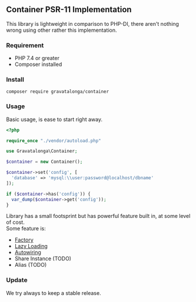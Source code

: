 ## Container PSR-11 Implementation

This library is lightweight in comparison to PHP-DI, there aren't nothing wrong using other rather this implementation. 

### Requirement  

 - PHP 7.4 or greater  
 - Composer installed  

### Install  

`composer require gravatalonga/container`  

### Usage  

Basic usage, is ease to start right away.   


```php 
<?php

require_once "./vendor/autoload.php"

use Gravatalonga\Container;

$container = new Container();

$container->set('config', [
  'database' => 'mysql:\\user:password@localhost/dbname'
]);

if ($container->has('config')) {
  var_dump($container->get('config'));
}
```  

Library has a small footsprint but has powerful feature built in, at some level of cost.  
Some feature is:  
 
 - [Factory](./factory)  
 - [Lazy Loading](./factory)
 - [Autowiring](./autowiring)
 - Share Instance (TODO)
 - Alias (TODO)  

### Update  

We try always to keep a stable release.  
